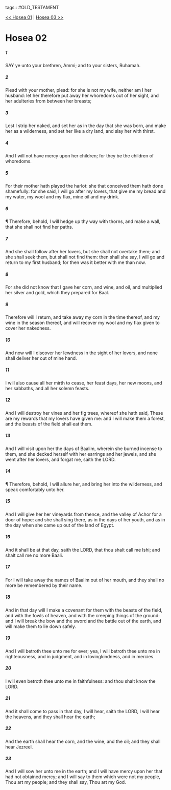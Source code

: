 tags:: #OLD_TESTAMENT

[<< Hosea 01](OLD_TESTAMENT/28_Hosea/Hosea_01.md) | [Hosea 03 >>](OLD_TESTAMENT/28_Hosea/Hosea_03.md)

# Hosea 02

##### 1

SAY ye unto your brethren, Ammi; and to your sisters, Ruhamah.

##### 2

Plead with your mother, plead: for she is not my wife, neither am I her husband: let her therefore put away her whoredoms out of her sight, and her adulteries from between her breasts;

##### 3

Lest I strip her naked, and set her as in the day that she was born, and make her as a wilderness, and set her like a dry land, and slay her with thirst.

##### 4

And I will not have mercy upon her children; for they be the children of whoredoms.

##### 5

For their mother hath played the harlot: she that conceived them hath done shamefully: for she said, I will go after my lovers, that give me my bread and my water, my wool and my flax, mine oil and my drink.

##### 6

¶ Therefore, behold, I will hedge up thy way with thorns, and make a wall, that she shall not find her paths.

##### 7

And she shall follow after her lovers, but she shall not overtake them; and she shall seek them, but shall not find them: then shall she say, I will go and return to my first husband; for then was it better with me than now.

##### 8

For she did not know that I gave her corn, and wine, and oil, and multiplied her silver and gold, which they prepared for Baal.

##### 9

Therefore will I return, and take away my corn in the time thereof, and my wine in the season thereof, and will recover my wool and my flax given to cover her nakedness.

##### 10

And now will I discover her lewdness in the sight of her lovers, and none shall deliver her out of mine hand.

##### 11

I will also cause all her mirth to cease, her feast days, her new moons, and her sabbaths, and all her solemn feasts.

##### 12

And I will destroy her vines and her fig trees, whereof she hath said, These are my rewards that my lovers have given me: and I will make them a forest, and the beasts of the field shall eat them.

##### 13

And I will visit upon her the days of Baalim, wherein she burned incense to them, and she decked herself with her earrings and her jewels, and she went after her lovers, and forgat me, saith the LORD.

##### 14

¶ Therefore, behold, I will allure her, and bring her into the wilderness, and speak comfortably unto her.

##### 15

And I will give her her vineyards from thence, and the valley of Achor for a door of hope: and she shall sing there, as in the days of her youth, and as in the day when she came up out of the land of Egypt.

##### 16

And it shall be at that day, saith the LORD, that thou shalt call me Ishi; and shalt call me no more Baali.

##### 17

For I will take away the names of Baalim out of her mouth, and they shall no more be remembered by their name.

##### 18

And in that day will I make a covenant for them with the beasts of the field, and with the fowls of heaven, and with the creeping things of the ground: and I will break the bow and the sword and the battle out of the earth, and will make them to lie down safely.

##### 19

And I will betroth thee unto me for ever; yea, I will betroth thee unto me in righteousness, and in judgment, and in lovingkindness, and in mercies.

##### 20

I will even betroth thee unto me in faithfulness: and thou shalt know the LORD.

##### 21

And it shall come to pass in that day, I will hear, saith the LORD, I will hear the heavens, and they shall hear the earth;

##### 22

And the earth shall hear the corn, and the wine, and the oil; and they shall hear Jezreel.

##### 23

And I will sow her unto me in the earth; and I will have mercy upon her that had not obtained mercy; and I will say to them which were not my people, Thou art my people; and they shall say, Thou art my God.
